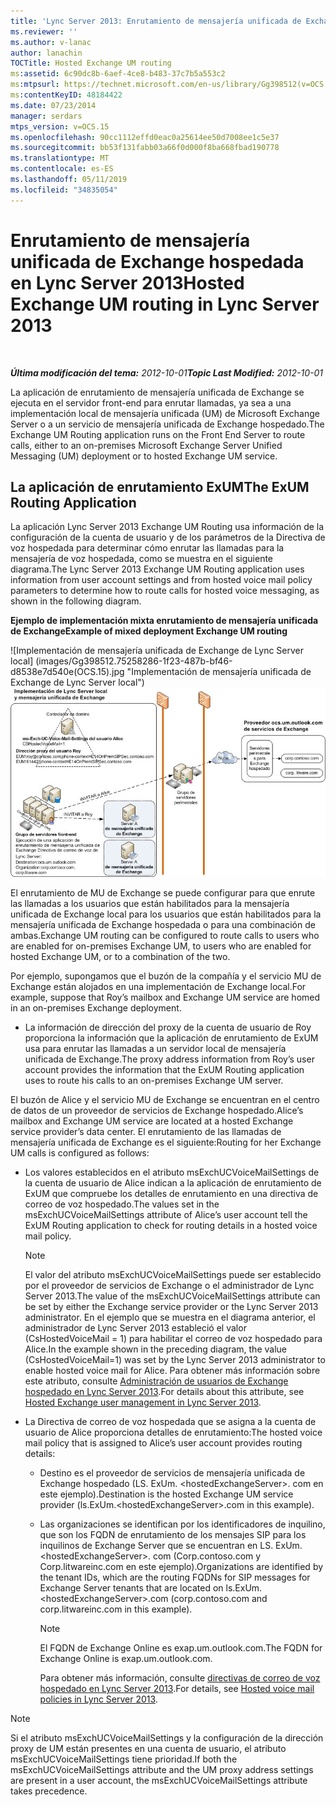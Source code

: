 ```yaml
---
title: 'Lync Server 2013: Enrutamiento de mensajería unificada de Exchange hospedada'
ms.reviewer: ''
ms.author: v-lanac
author: lanachin
TOCTitle: Hosted Exchange UM routing
ms:assetid: 6c90dc8b-6aef-4ce8-b483-37c7b5a553c2
ms:mtpsurl: https://technet.microsoft.com/en-us/library/Gg398512(v=OCS.15)
ms:contentKeyID: 48184422
ms.date: 07/23/2014
manager: serdars
mtps_version: v=OCS.15
ms.openlocfilehash: 90cc1112effd0eac0a25614ee50d7008ee1c5e37
ms.sourcegitcommit: bb53f131fabb03a66f0d000f8ba668fbad190778
ms.translationtype: MT
ms.contentlocale: es-ES
ms.lasthandoff: 05/11/2019
ms.locfileid: "34835054"
---
```

<div data-xmlns="http://www.w3.org/1999/xhtml">

<div class="topic" data-xmlns="http://www.w3.org/1999/xhtml" data-msxsl="urn:schemas-microsoft-com:xslt" data-cs="http://msdn.microsoft.com/en-us/">

<div data-asp="http://msdn2.microsoft.com/asp">

# <a name="hosted-exchange-um-routing-in-lync-server-2013"></a><span data-ttu-id="253db-102">Enrutamiento de mensajería unificada de Exchange hospedada en Lync Server 2013</span><span class="sxs-lookup"><span data-stu-id="253db-102">Hosted Exchange UM routing in Lync Server 2013</span></span>

</div>

<div id="mainSection">

<div id="mainBody">

<span> </span>

<span data-ttu-id="253db-103">_**Última modificación del tema:** 2012-10-01_</span><span class="sxs-lookup"><span data-stu-id="253db-103">_**Topic Last Modified:** 2012-10-01_</span></span>

<span data-ttu-id="253db-104">La aplicación de enrutamiento de mensajería unificada de Exchange se ejecuta en el servidor front-end para enrutar llamadas, ya sea a una implementación local de mensajería unificada (UM) de Microsoft Exchange Server o a un servicio de mensajería unificada de Exchange hospedado.</span><span class="sxs-lookup"><span data-stu-id="253db-104">The Exchange UM Routing application runs on the Front End Server to route calls, either to an on-premises Microsoft Exchange Server Unified Messaging (UM) deployment or to hosted Exchange UM service.</span></span>

<div>

## <a name="the-exum-routing-application"></a><span data-ttu-id="253db-105">La aplicación de enrutamiento ExUM</span><span class="sxs-lookup"><span data-stu-id="253db-105">The ExUM Routing Application</span></span>

<span data-ttu-id="253db-106">La aplicación Lync Server 2013 Exchange UM Routing usa información de la configuración de la cuenta de usuario y de los parámetros de la Directiva de voz hospedada para determinar cómo enrutar las llamadas para la mensajería de voz hospedada, como se muestra en el siguiente diagrama.</span><span class="sxs-lookup"><span data-stu-id="253db-106">The Lync Server 2013 Exchange UM Routing application uses information from user account settings and from hosted voice mail policy parameters to determine how to route calls for hosted voice messaging, as shown in the following diagram.</span></span>

<span data-ttu-id="253db-107">**Ejemplo de implementación mixta enrutamiento de mensajería unificada de Exchange**</span><span class="sxs-lookup"><span data-stu-id="253db-107">**Example of mixed deployment Exchange UM routing**</span></span>

<span data-ttu-id="253db-108">![Implementación de mensajería unificada de Exchange de Lync Server local] (images/Gg398512.75258286-1f23-487b-bf46-d8538e7d540e(OCS.15).jpg "Implementación de mensajería unificada de Exchange de Lync Server local")</span><span class="sxs-lookup"><span data-stu-id="253db-108">![On-premises Lync Server Exchange UM deployment](images/Gg398512.75258286-1f23-487b-bf46-d8538e7d540e(OCS.15).jpg "On-premises Lync Server Exchange UM deployment")</span></span>

<span data-ttu-id="253db-109">El enrutamiento de MU de Exchange se puede configurar para que enrute las llamadas a los usuarios que están habilitados para la mensajería unificada de Exchange local para los usuarios que están habilitados para la mensajería unificada de Exchange hospedada o para una combinación de ambas.</span><span class="sxs-lookup"><span data-stu-id="253db-109">Exchange UM routing can be configured to route calls to users who are enabled for on-premises Exchange UM, to users who are enabled for hosted Exchange UM, or to a combination of the two.</span></span>

<span data-ttu-id="253db-110">Por ejemplo, supongamos que el buzón de la compañía y el servicio MU de Exchange están alojados en una implementación de Exchange local.</span><span class="sxs-lookup"><span data-stu-id="253db-110">For example, suppose that Roy’s mailbox and Exchange UM service are homed in an on-premises Exchange deployment.</span></span>

  - <span data-ttu-id="253db-111">La información de dirección del proxy de la cuenta de usuario de Roy proporciona la información que la aplicación de enrutamiento de ExUM usa para enrutar las llamadas a un servidor local de mensajería unificada de Exchange.</span><span class="sxs-lookup"><span data-stu-id="253db-111">The proxy address information from Roy’s user account provides the information that the ExUM Routing application uses to route his calls to an on-premises Exchange UM server.</span></span>

<span data-ttu-id="253db-112">El buzón de Alice y el servicio MU de Exchange se encuentran en el centro de datos de un proveedor de servicios de Exchange hospedado.</span><span class="sxs-lookup"><span data-stu-id="253db-112">Alice’s mailbox and Exchange UM service are located at a hosted Exchange service provider’s data center.</span></span> <span data-ttu-id="253db-113">El enrutamiento de las llamadas de mensajería unificada de Exchange es el siguiente:</span><span class="sxs-lookup"><span data-stu-id="253db-113">Routing for her Exchange UM calls is configured as follows:</span></span>

  - <span data-ttu-id="253db-114">Los valores establecidos en el atributo msExchUCVoiceMailSettings de la cuenta de usuario de Alice indican a la aplicación de enrutamiento de ExUM que compruebe los detalles de enrutamiento en una directiva de correo de voz hospedado.</span><span class="sxs-lookup"><span data-stu-id="253db-114">The values set in the msExchUCVoiceMailSettings attribute of Alice’s user account tell the ExUM Routing application to check for routing details in a hosted voice mail policy.</span></span>
    
    <div>
    

    > [!NOTE]  
    > <span data-ttu-id="253db-115">El valor del atributo msExchUCVoiceMailSettings puede ser establecido por el proveedor de servicios de Exchange o el administrador de Lync Server 2013.</span><span class="sxs-lookup"><span data-stu-id="253db-115">The value of the msExchUCVoiceMailSettings attribute can be set by either the Exchange service provider or the Lync Server 2013 administrator.</span></span> <span data-ttu-id="253db-116">En el ejemplo que se muestra en el diagrama anterior, el administrador de Lync Server 2013 estableció el valor (CsHostedVoiceMail = 1) para habilitar el correo de voz hospedado para Alice.</span><span class="sxs-lookup"><span data-stu-id="253db-116">In the example shown in the preceding diagram, the value (CsHostedVoiceMail=1) was set by the Lync Server 2013 administrator to enable hosted voice mail for Alice.</span></span> <span data-ttu-id="253db-117">Para obtener más información sobre este atributo, consulte <A href="lync-server-2013-hosted-exchange-user-management.md">Administración de usuarios de Exchange hospedado en Lync Server 2013</A>.</span><span class="sxs-lookup"><span data-stu-id="253db-117">For details about this attribute, see <A href="lync-server-2013-hosted-exchange-user-management.md">Hosted Exchange user management in Lync Server 2013</A>.</span></span>

    
    </div>

  - <span data-ttu-id="253db-118">La Directiva de correo de voz hospedada que se asigna a la cuenta de usuario de Alice proporciona detalles de enrutamiento:</span><span class="sxs-lookup"><span data-stu-id="253db-118">The hosted voice mail policy that is assigned to Alice’s user account provides routing details:</span></span>
    
      - <span data-ttu-id="253db-119">Destino es el proveedor de servicios de mensajería unificada de Exchange hospedado (LS. ExUm. \<hostedExchangeServer\>. com en este ejemplo).</span><span class="sxs-lookup"><span data-stu-id="253db-119">Destination is the hosted Exchange UM service provider (ls.ExUm.\<hostedExchangeServer\>.com in this example).</span></span>
    
      - <span data-ttu-id="253db-120">Las organizaciones se identifican por los identificadores de inquilino, que son los FQDN de enrutamiento de los mensajes SIP para los inquilinos de Exchange Server que se encuentran en LS. ExUm. \<hostedExchangeServer\>. com (Corp.contoso.com y Corp.litwareinc.com en este ejemplo).</span><span class="sxs-lookup"><span data-stu-id="253db-120">Organizations are identified by the tenant IDs, which are the routing FQDNs for SIP messages for Exchange Server tenants that are located on ls.ExUm.\<hostedExchangeServer\>.com (corp.contoso.com and corp.litwareinc.com in this example).</span></span>
        
        <div>
        

        > [!NOTE]  
        > <span data-ttu-id="253db-121">El FQDN de Exchange Online es exap.um.outlook.com.</span><span class="sxs-lookup"><span data-stu-id="253db-121">The FQDN for Exchange Online is exap.um.outlook.com.</span></span>

        
        </div>
        
        <span data-ttu-id="253db-122">Para obtener más información, consulte [directivas de correo de voz hospedado en Lync Server 2013](lync-server-2013-hosted-voice-mail-policies.md).</span><span class="sxs-lookup"><span data-stu-id="253db-122">For details, see [Hosted voice mail policies in Lync Server 2013](lync-server-2013-hosted-voice-mail-policies.md).</span></span>

<div>


> [!NOTE]  
> <span data-ttu-id="253db-123">Si el atributo msExchUCVoiceMailSettings y la configuración de la dirección proxy de UM están presentes en una cuenta de usuario, el atributo msExchUCVoiceMailSettings tiene prioridad.</span><span class="sxs-lookup"><span data-stu-id="253db-123">If both the msExchUCVoiceMailSettings attribute and the UM proxy address settings are present in a user account, the msExchUCVoiceMailSettings attribute takes precedence.</span></span>



</div>

</div>

</div>

<span> </span>

</div>

</div>

</div>

